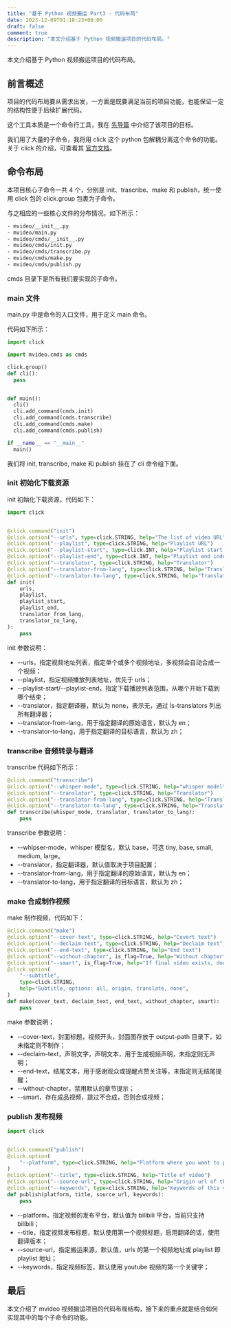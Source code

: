 ```yaml
---
title: "基于 Python 视频搬运 Part3 - 代码布局"
date: 2023-12-09T01:18:23+08:00
draft: false
comment: true
description: "本文介绍基于 Python 视频搬运项目的代码布局。"
---
```


本文介绍基于 Python 视频搬运项目的代码布局。

## 前言概述

项目的代码布局要从需求出发，一方面是既要满足当前的项目功能，也能保证一定的结构性便于后续扩展代码。

这个工具本质是一个命令行工具，我在 [先导篇](http://localhost:1313/posts/2023-11-27-automatic-transfer-from-youtube-using-python/) 中介绍了该项目的目标。

我们用了大量的子命令，我将用 click 这个 python 包解耦分离这个命令的功能。关于 click 的介绍，可查看其 [官方文档](https://click.palletsprojects.com/en/8.1.x/)。

## 命令布局

本项目核心子命令一共 4 个，分别是 init、trascribe、make 和 publish，统一使用 click 包的 click.group 包裹为子命令。

与之相应的一些核心文件的分布情况，如下所示：


```bash
- mvideo/__init__.py
- mvideo/main.py
- mvideo/cmds/__init__.py
- mvideo/cmds/init.py
- mvideo/cmds/transcribe.py
- mvideo/cmds/make.py
- mvideo/cmds/publish.py
```

cmds 目录下是所有我们要实现的子命令。

### main 文件

main.py 中是命令的入口文件，用于定义 main 命令。

代码如下所示：

```python
import click

import mvideo.cmds as cmds

click.group()
def cli():
  pass


def main():
  cli()
  cli.add_command(cmds.init)
  cli.add_command(cmds.transcribe)
  cli.add_command(cmds.make)
  cli.add_command(cmds.publish)

if __name__ == "__main__"
  main()
```

我们将 init, transcribe, make 和 publish 挂在了 cli 命令组下面。

### init 初始化下载资源

init 初始化下载资源，代码如下：

```python
import click


@click.command("init")
@click.option("--urls", type=click.STRING, help="The list of video URL")
@click.option("--playlist", type=click.STRING, help="Playlist URL")
@click.option("--playlist-start", type=click.INT, help="Playlist start index")
@click.option("--playlist-end", type=click.INT, help="Playlist end index")
@click.option("--translator", type=click.STRING, help="Translator")
@click.option("--translator-from-lang", type=click.STRING, help="Translator from lang")
@click.option("--translator-to-lang", type=click.STRING, help="Translator to lang")
def init(
    urls,
    playlist,
    playlist_start,
    playlist_end,
    translator_from_lang,
    translator_to_lang,
):
    pass
```


init 参数说明：

- \--urls，指定视频地址列表，指定单个或多个视频地址，多视频会自动合成一个视频；
- \--playlist，指定视频播放列表地址，优先于 urls；
- \--playlist-start/--playlist-end，指定下载播放列表范围，从哪个开始下载到哪个结束；
- \--translator，指定翻译器，默认为 none，表示无，通过 ls-translators 列出所有翻译器；
- \--translator-from-lang，用于指定翻译的原始语言，默认为 en；
- \--translator-to-lang，用于指定翻译的目标语言，默认为 zh；

### transcribe 音频转录与翻译

transcribe 代码如下所示：

```python
@click.command("transcribe")
@click.option("--whisper-mode", type=click.STRING, help="whisper model")
@click.option("--translator", type=click.STRING, help="Translator")
@click.option("--translator-from-lang", type=click.STRING, help="Translator from lang")
@click.option("--translator-to-lang", type=click.STRING, help="Translator to lang")
def transcribe(whisper_mode, translator, translator_to_lang):
    pass
```

transcribe 参数说明：

- \--whipser-mode，whisper 模型名，默认 base，可选 tiny, base, small, medium, large。
- \--translator，指定翻译器，默认值取决于项目配置；
- \--translator-from-lang，用于指定翻译的原始语言，默认为 en；
- \--translator-to-lang，用于指定翻译的目标语言，默认为 zh；

### make 合成制作视频

make 制作视频，代码如下：

```python
@click.command("make")
@click.option("--cover-text", type=click.STRING, help="Covert text")
@click.option("--declaim-text", type=click.STRING, help="Declaim text")
@click.option("--end-text", type=click.STRING, help="End text")
@click.option("--without-chapter", is_flag=True, help="Without chapter")
@click.option("--smart", is_flag=True, help="If final video exists, dont override")
@click.option(
    "--subtitle",
    type=click.STRING,
    help="Subtitle, options: all, origin, translate, none",
)
def make(cover_text, declaim_text, end_text, without_chapter, smart):
    pass
```

make 参数说明；

- \--cover-text，封面标题，视频开头，封面图存放于 output-path 目录下，如未指定则不制作；
- \--declaim-text，声明文字，声明文本，用于生成视频声明，未指定则无声明；
- \--end-text，结尾文本，用于感谢观众或提醒点赞关注等，未指定则无结尾提醒；
- \--without-chapter，禁用默认的章节提示；
- \--smart，存在成品视频，跳过不合成，否则合成视频；

### publish 发布视频

```python
import click


@click.command("publish")
@click.option(
    "--platform", type=click.STRING, help="Platform where you want to publish"
)
@click.option("--title", type=click.STRING, help="Title of video")
@click.option("--source-url", type=click.STRING, help="Origin url of this video")
@click.option("--keywords", type=click.STRING, help="Keywords of this video")
def publish(platform, title, source_url, keywords):
    pass
```

- \--platform，指定视频的发布平台，默认值为 bilibili 平台，当前只支持 bilibili；
- \--title，指定视频发布标题，默认使用第一个视频标题，启用翻译的话，使用翻译版本；
- \--source-url，指定搬运来源，默认值，urls 的第一个视频地址或 playlist 即 playlist 地址；
- \--keywords，指定视频标签，默认使用 youtube 视频的第一个关键字；

## 最后

本文介绍了 mvideo 视频搬运项目的代码布局结构，接下来的重点就是结合如何实现其中的每个子命令的功能。
